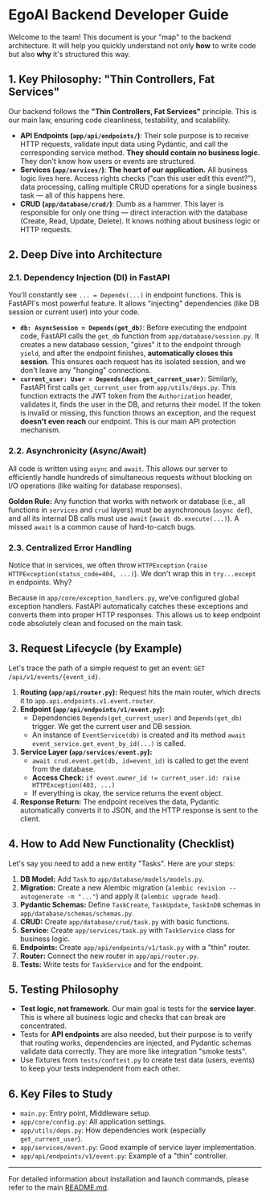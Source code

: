# EgoAI Backend Developer Guide

Welcome to the team! This document is your "map" to the backend architecture. It will help you quickly understand not only **how** to write code but also **why** it's structured this way.

## 1. Key Philosophy: "Thin Controllers, Fat Services"

Our backend follows the **"Thin Controllers, Fat Services"** principle. This is our main law, ensuring code cleanliness, testability, and scalability.

*   **API Endpoints (`app/api/endpoints/`)**: Their sole purpose is to receive HTTP requests, validate input data using Pydantic, and call the corresponding service method. **They should contain no business logic.** They don't know how users or events are structured.
*   **Services (`app/services/`)**: **The heart of our application.** All business logic lives here. Access rights checks ("can this user edit this event?"), data processing, calling multiple CRUD operations for a single business task — all of this happens here.
*   **CRUD (`app/database/crud/`)**: Dumb as a hammer. This layer is responsible for only one thing — direct interaction with the database (Create, Read, Update, Delete). It knows nothing about business logic or HTTP requests.

## 2. Deep Dive into Architecture

### 2.1. Dependency Injection (DI) in FastAPI

You'll constantly see `... = Depends(...)` in endpoint functions. This is FastAPI's most powerful feature. It allows "injecting" dependencies (like DB session or current user) into your code.

*   **`db: AsyncSession = Depends(get_db)`**: Before executing the endpoint code, FastAPI calls the `get_db` function from `app/database/session.py`. It creates a new database session, "gives" it to the endpoint through `yield`, and after the endpoint finishes, **automatically closes this session**. This ensures each request has its isolated session, and we don't leave any "hanging" connections.
*   **`current_user: User = Depends(deps.get_current_user)`**: Similarly, FastAPI first calls `get_current_user` from `app/utils/deps.py`. This function extracts the JWT token from the `Authorization` header, validates it, finds the user in the DB, and returns their model. If the token is invalid or missing, this function throws an exception, and the request **doesn't even reach** our endpoint. This is our main API protection mechanism.

### 2.2. Asynchronicity (Async/Await)

All code is written using `async` and `await`. This allows our server to efficiently handle hundreds of simultaneous requests without blocking on I/O operations (like waiting for database responses).

**Golden Rule:** Any function that works with network or database (i.e., all functions in `services` and `crud` layers) must be asynchronous (`async def`), and all its internal DB calls must use `await` (`await db.execute(...)`). A missed `await` is a common cause of hard-to-catch bugs.

### 2.3. Centralized Error Handling

Notice that in services, we often throw `HTTPException` (`raise HTTPException(status_code=404, ...)`). We don't wrap this in `try...except` in endpoints. Why?

Because in `app/core/exception_handlers.py`, we've configured global exception handlers. FastAPI automatically catches these exceptions and converts them into proper HTTP responses. This allows us to keep endpoint code absolutely clean and focused on the main task.

## 3. Request Lifecycle (by Example)

Let's trace the path of a simple request to get an event: `GET /api/v1/events/{event_id}`.

1.  **Routing (`app/api/router.py`):** Request hits the main router, which directs it to `app.api.endpoints.v1.event.router`.
2.  **Endpoint (`app/api/endpoints/v1/event.py`):**
    *   Dependencies `Depends(get_current_user)` and `Depends(get_db)` trigger. We get the current user and DB session.
    *   An instance of `EventService(db)` is created and its method `await event_service.get_event_by_id(...)` is called.
3.  **Service Layer (`app/services/event.py`):**
    *   `await crud.event.get(db, id=event_id)` is called to get the event from the database.
    *   **Access Check:** `if event.owner_id != current_user.id: raise HTTPException(403, ...)`
    *   If everything is okay, the service returns the event object.
4.  **Response Return:** The endpoint receives the data, Pydantic automatically converts it to JSON, and the HTTP response is sent to the client.

## 4. How to Add New Functionality (Checklist)

Let's say you need to add a new entity "Tasks". Here are your steps:

1.  **DB Model:** Add `Task` to `app/database/models/models.py`.
2.  **Migration:** Create a new Alembic migration (`alembic revision --autogenerate -m "..."`) and apply it (`alembic upgrade head`).
3.  **Pydantic Schemas:** Define `TaskCreate`, `TaskUpdate`, `TaskInDB` schemas in `app/database/schemas/schemas.py`.
4.  **CRUD:** Create `app/database/crud/task.py` with basic functions.
5.  **Service:** Create `app/services/task.py` with `TaskService` class for business logic.
6.  **Endpoints:** Create `app/api/endpoints/v1/task.py` with a "thin" router.
7.  **Router:** Connect the new router in `app/api/router.py`.
8.  **Tests:** Write tests for `TaskService` and for the endpoint.

## 5. Testing Philosophy

*   **Test logic, not framework.** Our main goal is tests for the **service layer**. This is where all business logic and checks that can break are concentrated.
*   Tests for **API endpoints** are also needed, but their purpose is to verify that routing works, dependencies are injected, and Pydantic schemas validate data correctly. They are more like integration "smoke tests".
*   Use fixtures from `tests/conftest.py` to create test data (users, events) to keep your tests independent from each other.

## 6. Key Files to Study

*   `main.py`: Entry point, Middleware setup.
*   `app/core/config.py`: All application settings.
*   `app/utils/deps.py`: How dependencies work (especially `get_current_user`).
*   `app/services/event.py`: Good example of service layer implementation.
*   `app/api/endpoints/v1/event.py`: Example of a "thin" controller.

---

For detailed information about installation and launch commands, please refer to the main [README.md](./README.md). 